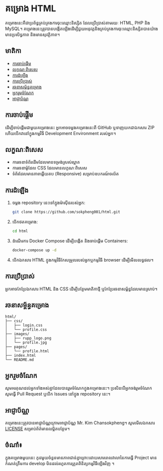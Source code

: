 # គម្រោង HTML

គម្រោងនេះគឺជាប្រព័ន្ធគ្រប់គ្រងការចុះឈ្មោះនិស្សិត ដែលប្រើប្រាស់តាមរយៈ HTML, PHP និង MySQL។ គម្រោងនេះត្រូវបានបង្កើតឡើងដើម្បីជួយអនុវត្តនិងគ្រប់គ្រងការចុះឈ្មោះនិស្សិតបានយ៉ាងមានប្រសិទ្ធភាព និងមានសុវត្ថិភាព។

## មាតិកា
- [ការចាប់ផ្តើម](#ការចាប់ផ្តើម)
- [លក្ខណៈពិសេស](#លក្ខណៈពិសេស)
- [ការ​ដំឡើង](#ការដំឡើង)
- [ការប្រើប្រាស់](#ការប្រើប្រាស់)
- [រចនាសម្ព័ន្ធគម្រោង](#រចនាសម្ព័ន្ធគម្រោង)
- [អ្នករួមចំណែក](#អ្នករួមចំណែក)
- [អាជ្ញាប័ណ្ណ](#អាជ្ញាប័ណ្ណ)

## ការចាប់ផ្តើម

ដើម្បីចាប់ផ្តើមជាមួយគម្រោងនេះ អ្នកអាចចម្លងគម្រោងនេះពី GitHub ឬទាញយកជាឯកសារ ZIP ហើយបើកវានៅក្នុងកម្មវិធី Development Environment របស់អ្នក។

## លក្ខណៈពិសេស

- ការរចនាទំព័រដើមដែលមានទម្រង់ស្រស់ស្អាត
- ការរចនាម៉ូដែល CSS ដែលមានលក្ខណៈពិសេស
- ទំព័រដែលមានភាពឆ្លើយតប (Responsive) សម្រាប់ឧបករណ៍ចល័ត

## ការដំឡើង

1. ចម្លង repository នេះទៅក្នុងម៉ាស៊ីនរបស់អ្នក:
    ```bash
    git clone https://github.com/sokpheng001/html.git
    ```

2. បើកថតគម្រោង:
    ```bash
    cd html
    ```

3. ដំណើរការ Docker Compose ដើម្បីបង្កើត និងចាប់ផ្តើម Containers:
    ```bash
    docker-compose up -d
    ```

4. បើកឯកសារ HTML ក្នុងកម្មវិធីកែសម្រួលរបស់អ្នកឬកម្មវិធី browser ដើម្បីមើលលទ្ធផល។


## ការប្រើប្រាស់

អ្នកអាចកែប្រែឯកសារ HTML និង CSS ដើម្បីបន្ថែមមាតិកាថ្មី ឬកែប្រែរចនាសម្ព័ន្ធដែលមានស្រាប់។

## រចនាសម្ព័ន្ធគម្រោង

```
html/
├── css/
│   ├── login.css
│   └── profile.css
├── images/
│   ├── rupp_logo.png
│   └── profile.jpg
├── pages/
│   └── profile.html
├── index.html
└── README.md
```

## អ្នករួមចំណែក

សូមអរគុណដល់អ្នកទាំងអស់គ្នាដែលបានរួមចំណែកក្នុងគម្រោងនេះ។ ប្រសិនបើអ្នកចង់រួមចំណែក សូមធ្វើ Pull Request ឬបើក Issues នៅក្នុង repository នេះ។

## អាជ្ញាប័ណ្ណ

គម្រោងនេះត្រូវបានអាជ្ញាប័ណ្ណក្រោមអាជ្ញាប័ណ្ណ Mr. Kim Chansokpheng។ សូមមើលឯកសារ [LICENSE](#) សម្រាប់ព័ត៌មានលម្អិតបន្ថែម។

## ចំណាំ៖ 
ក្នុងគម្រោងមួយនេះ កូដមួយចំនួនមានភាពជាន់គ្នាព្រោះ​ដោយសារពេលវាលានៃការធ្វើ​ Project មានកំណត់ត្រឹមការ develop មិនដល់រហូតការត្រួតពិនិត្យកម្មវិធីឡើងវិញ​​​ ។
